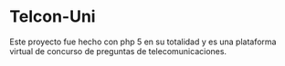 # Telcon-Uni
Este proyecto fue hecho con php 5 en su totalidad y es una plataforma virtual de concurso de preguntas de telecomunicaciones.
